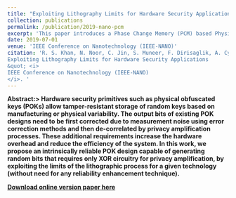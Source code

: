 ```yaml
---
title: "Exploiting Lithography Limits for Hardware Security Applications"
collection: publications
permalink: /publication/2019-nano-pcm
excerpt: 'This paper introduces a Phase Change Memory (PCM) based Physical Obfuscated Key (POK) design, which is intrinsically reliable.' 
date: 2019-07-01
venue: 'IEEE Conference on Nanotechnology (IEEE-NANO)'
citation: 'R. S. Khan, N. Noor, C. Jin, S. Muneer, F. Dirisaglik, A. Cywar, P. H. Nguyen, M. van Dijk, A. Gokirmak, and H. Silva. (2019).&quot;
Exploiting Lithography Limits for Hardware Security Applications
&quot; <i>
IEEE Conference on Nanotechnology (IEEE-NANO)
</i>. '
---
```


<b>Abstract:> Hardware security primitives such as physical obfuscated keys (POKs) allow tamper-resistant storage of random keys based on manufacturing or physical variability. The output bits of existing POK designs need to be first corrected due to measurement noise using error correction methods and then de-correlated by privacy amplification processes. These additional requirements increase the hardware overhead and reduce the efficiency of the system. In this work, we propose an intrinsically reliable POK design capable of generating random bits that requires only XOR circuitry for privacy amplification, by exploiting the limits of the lithographic process for a given technology (without need for any reliability enhancement technique).

[Download online version paper here](https://arxiv.org/abs/1703.07427)